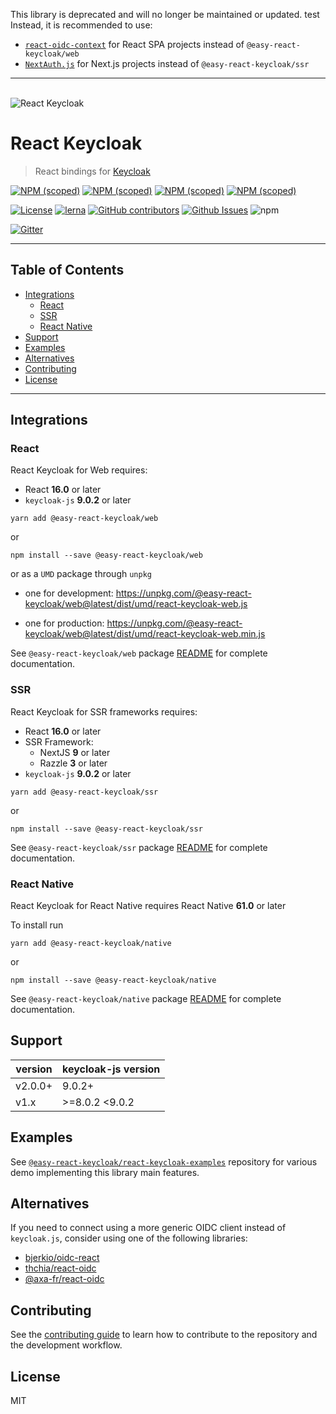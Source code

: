 This library is deprecated and will no longer be maintained or updated.
test
Instead, it is recommended to use:

- [`react-oidc-context`](https://github.com/authts/react-oidc-context) for React SPA projects instead of `@easy-react-keycloak/web`
- [`NextAuth.js`](https://github.com/nextauthjs/next-auth) for Next.js projects instead of `@easy-react-keycloak/ssr`

---

\
![React Keycloak](/art/react-keycloak-logo.png?raw=true 'React Keycloak Logo')

# React Keycloak <!-- omit in toc -->

> React bindings for [Keycloak](https://www.keycloak.org/)

[![NPM (scoped)](https://img.shields.io/npm/v/@easy-react-keycloak/core?label=npm%20%7C%20core)](https://www.npmjs.com/package/@easy-react-keycloak/core)
[![NPM (scoped)](https://img.shields.io/npm/v/@easy-react-keycloak/web?label=npm%20%7C%20web)](https://www.npmjs.com/package/@easy-react-keycloak/web)
[![NPM (scoped)](https://img.shields.io/npm/v/@easy-react-keycloak/ssr?label=npm%20%7C%20ssr)](https://www.npmjs.com/package/@easy-react-keycloak/ssr)
[![NPM (scoped)](https://img.shields.io/npm/v/@easy-react-keycloak/native?label=npm%20%7C%20native)](https://www.npmjs.com/package/@easy-react-keycloak/native)

[![License](https://img.shields.io/github/license/react-keycloak/react-keycloak.svg)](https://github.com/react-keycloak/react-keycloak/blob/master/LICENSE.md)
[![lerna](https://img.shields.io/badge/maintained%20with-lerna-cc00ff.svg)](https://lerna.js.org/)
[![GitHub contributors](https://img.shields.io/github/contributors/react-keycloak/react-keycloak)](https://github.com/react-keycloak/react-keycloak/graphs/contributors)
[![Github Issues](https://img.shields.io/github/issues/react-keycloak/react-keycloak.svg)](https://github.com/react-keycloak/react-keycloak/issues) ![npm](https://img.shields.io/npm/dm/@easy-react-keycloak/core)

[![Gitter](https://img.shields.io/gitter/room/react-keycloak/community)](https://gitter.im/react-keycloak/community)

---

## Table of Contents <!-- omit in toc -->

- [Integrations](#integrations)
  - [React](#react)
  - [SSR](#ssr)
  - [React Native](#react-native)
- [Support](#support)
- [Examples](#examples)
- [Alternatives](#alternatives)
- [Contributing](#contributing)
- [License](#license)

---

## Integrations

### React

React Keycloak for Web requires:

- React **16.0** or later
- `keycloak-js` **9.0.2** or later

```shell
yarn add @easy-react-keycloak/web
```

or

```shell
npm install --save @easy-react-keycloak/web
```

or as a `UMD` package through `unpkg`

- one for development: https://unpkg.com/@easy-react-keycloak/web@latest/dist/umd/react-keycloak-web.js

- one for production: https://unpkg.com/@easy-react-keycloak/web@latest/dist/umd/react-keycloak-web.min.js

See `@easy-react-keycloak/web` package [README](https://github.com/react-keycloak/react-keycloak/blob/master/packages/web/README.md) for complete documentation.

### SSR

React Keycloak for SSR frameworks requires:

- React **16.0** or later
- SSR Framework:
  - NextJS **9** or later
  - Razzle **3** or later
- `keycloak-js` **9.0.2** or later

```shell
yarn add @easy-react-keycloak/ssr
```

or

```shell
npm install --save @easy-react-keycloak/ssr
```

See `@easy-react-keycloak/ssr` package [README](https://github.com/react-keycloak/react-keycloak/blob/master/packages/ssr/README.md) for complete documentation.

### React Native

React Keycloak for React Native requires React Native **61.0** or later

To install run

```shell
yarn add @easy-react-keycloak/native
```

or

```shell
npm install --save @easy-react-keycloak/native
```

See `@easy-react-keycloak/native` package [README](https://github.com/react-keycloak/react-native-keycloak/blob/master/README.md) for complete documentation.

## Support

| version | keycloak-js version |
| ------- | ------------------- |
| v2.0.0+ | 9.0.2+              |
| v1.x    | >=8.0.2 <9.0.2      |

## Examples

See [`@easy-react-keycloak/react-keycloak-examples`](https://github.com/react-keycloak/react-keycloak-examples) repository for various demo implementing this library main features.

## Alternatives

If you need to connect using a more generic OIDC client instead of `keycloak.js`, consider using one of the following libraries:

- [bjerkio/oidc-react](https://github.com/bjerkio/oidc-react)
- [thchia/react-oidc](https://github.com/thchia/react-oidc)
- [@axa-fr/react-oidc](https://github.com/AxaGuilDEv/react-oidc)

## Contributing

See the [contributing guide](CONTRIBUTING.md) to learn how to contribute to the repository and the development workflow.

## License

MIT
